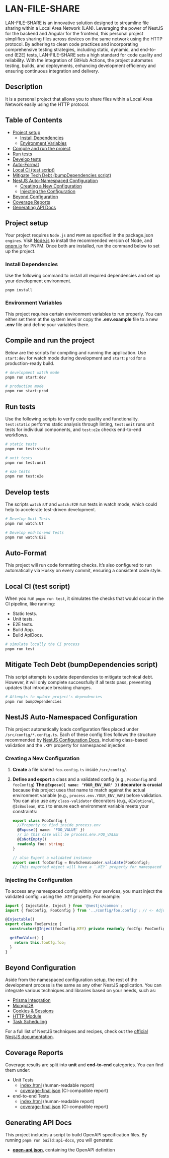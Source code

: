 # LAN-FILE-SHARE

LAN-FILE-SHARE is an innovative solution designed to streamline file sharing within a Local Area Network (LAN). Leveraging the power of NestJS for the backend and Angular for the frontend, this personal project simplifies sharing files across devices on the same network using the HTTP protocol. By adhering to clean code practices and incorporating comprehensive testing strategies, including static, dynamic, and end-to-end (E2E) tests, LAN-FILE-SHARE sets a high standard for code quality and reliability. With the integration of GitHub Actions, the project automates testing, builds, and deployments, enhancing development efficiency and ensuring continuous integration and delivery.

## Description

It is a personal project that allows you to share files within a Local Area Network easily using the HTTP protocol.

## Table of Contents

- [Project setup](#project-setup)
  - [Install Dependencies](#install-dependencies)
  - [Environment Variables](#environment-variables)
- [Compile and run the project](#compile-and-run-the-project)
- [Run tests](#run-tests)
- [Develop tests](#develop-tests)
- [Auto-Format](#auto-format)
- [Local CI (test script)](#local-ci-test-script)
- [Mitigate Tech Debt (bumpDependencies script)](#mitigate-tech-debt-bumpdependencies-script)
- [NestJS Auto-Namespaced Configuration](#nestjs-auto-namespaced-configuration)
  - [Creating a New Configuration](#creating-a-new-configuration)
  - [Injecting the Configuration](#injecting-the-configuration)
- [Beyond Configuration](#beyond-configuration)
- [Coverage Reports](#coverage-reports)
- [Generating API Docs](#generating-api-docs)

## Project setup

Your project requires `Node.js` and `PNPM` as specified in the package.json `engines`.
Visit [Node.js](https://nodejs.org/en/) to install the recommended version of Node,
and [pnpm.io](https://pnpm.io/) for PNPM.
Once both are installed, run the command below to set up the project.

### Install Dependencies

Use the following command to install all required dependencies and set up your development environment.

```bash
pnpm install
```

### Environment Variables

This project requires certain environment variables to run properly.
You can either set them at the system level or copy the **.env.example**
file to a new **.env** file and define your variables there.

## Compile and run the project

Below are the scripts for compiling and running the application.
Use `start:dev` for watch mode during development and `start:prod`
for a production-ready build.

```bash
# development watch mode
pnpm run start:dev

# production mode
pnpm run start:prod
```

## Run tests

Use the following scripts to verify code quality and functionality.
`test:static` performs static analysis through linting,
`test:unit` runs unit tests for individual components,
and `test:e2e` checks end-to-end workflows.

```bash
# static tests
pnpm run test:static

# unit tests
pnpm run test:unit

# e2e tests
pnpm run test:e2e
```

## Develop tests

The scripts `watch:UT` and `watch:E2E` run tests in watch mode, which could help to accelerate test-driven development.

```bash
# Develop Unit Tests
pnpm run watch:UT

# Develop end-to-end Tests
pnpm run watch:E2E
```

## Auto-Format

This project will run code formatting checks. It’s also configured to run automatically via Husky on every commit, ensuring a consistent code style.

## Local CI (test script)

When you run `pnpm run test`, it simulates the checks that would occur in the CI  pipeline, like running:

- Static tests.
- Unit tests.
- E2E tests.
- Build App.
- Build ApiDocs.

```bash
# simulate locally the CI process
pnpm run test
```

## Mitigate Tech Debt (bumpDependencies script)

This script attempts to update dependencies to mitigate technical debt.
However, it will only complete successfully if all tests pass, preventing updates that introduce breaking changes.

```bash
# Attempts to update project's dependencies
pnpm run bumpDependencies
```

## NestJS Auto-Namespaced Configuration

This project automatically loads configuration files placed under `/src/config/*.config.ts`.
Each of these config files follows the structure recommended by
[NestJS Configuration Docs](https://docs.nestjs.com/techniques/configuration#configuration-namespaces),
including class-based validation and the `.KEY` property for namespaced injection.

### Creating a New Configuration

1. **Create** a file named `foo.config.ts` inside `/src/config/`.
2. **Define and export** a class and a validated config (e.g., `FooConfig` and `fooConfig`)
   **The `@Expose({ name: 'YOUR_ENV_VAR' })` decorator is crucial**
   because this project uses that name to match against the actual environment variable
   (e.g., `process.env.YOUR_ENV_VAR`) before validation.
   You can also use any `class-validator` decorators (e.g., `@IsOptional`, `@IsBoolean`, etc.)
  to ensure each environment variable meets your constraints:

   ```ts
   export class FooConfig {
     //Property to find inside process.env
     @Expose({ name: 'FOO_VALUE' })
     // in this case will be process.env.FOO_VALUE
     @IsNotEmpty()
     readonly foo: string;
   }

   // also Export a validated instance
   export const fooConfig = EnvSchemaLoader.validate(FooConfig);
   // This exported object will have a `.KEY` property for namespaced injection.
   ```

### Injecting the Configuration

To access any namespaced config within your services, you must inject the validated config
+using the `.KEY` property. For example:

   ```ts
   import { Injectable, Inject } from '@nestjs/common';
   import { fooConfig, FooConfig } from '../config/foo.config'; // <- Adjust path as needed

   @Injectable()
   export class FooService {
     constructor(@Inject(fooConfig.KEY) private readonly fooCfg: FooConfig) {}

     getFooValue() {
       return this.fooCfg.foo;
     }
   }
   ```

## Beyond Configuration

Aside from the namespaced configuration setup, the rest of the development process
is the same as any other NestJS application. You can integrate various techniques and libraries based on your needs, such as:

- [Prisma Integration](https://docs.nestjs.com/recipes/prisma)
- [MongoDB](https://docs.nestjs.com/techniques/mongodb)
- [Cookies & Sessions](https://docs.nestjs.com/recipes/session)
- [HTTP Module](https://docs.nestjs.com/techniques/http-module)
- [Task Scheduling](https://docs.nestjs.com/techniques/task-scheduling)

For a full list of NestJS techniques and recipes, check out the
[official NestJS documentation](https://docs.nestjs.com/).

## Coverage Reports

Coverage results are split into **unit** and **end-to-end** categories. You can find them under:

- Unit Tests
  - [index.html](coverage/unit/index.html) (human-readable report)
  - [coverage-final.json](coverage/unit/coverage-final.json) (CI-compatible report)
- end-to-end Tests
  - [index.html](coverage/e2e/index.html) (human-readable report)
  - [coverage-final.json](coverage/e2e/coverage-final.json) (CI-compatible report)

## Generating API Docs

This project includes a script to build OpenAPI specification files.
By running `pnpm run build:api-docs`, you will generate:

- **[open-api.json](api-docs/open-api.json)**, containing the OpenAPI definition
